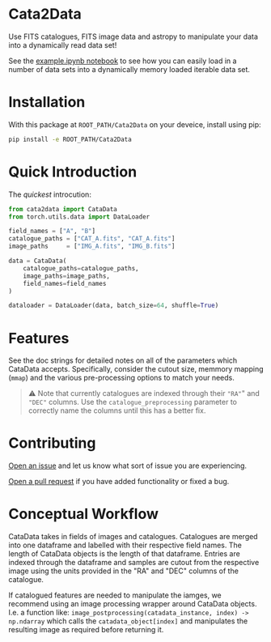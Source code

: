 # Cata2Data
Use FITS catalogues, FITS image data and astropy to manipulate your data into a dynamically read data set!

See the [example.ipynb notebook](https://github.com/mb010/Cata2Data/blob/main/example.ipynb) to see how you can easily load in a number of data sets into a dynamically memory loaded iterable data set.

# Installation
With this package at `ROOT_PATH/Cata2Data` on your deveice, install using pip:

```bash
pip install -e ROOT_PATH/Cata2Data
```

# Quick Introduction
The *quickest* introcution:
```python
from cata2data import CataData
from torch.utils.data import DataLoader

field_names = ["A", "B"]
catalogue_paths = ["CAT_A.fits", "CAT_A.fits"]
image_paths     = ["IMG_A.fits", "IMG_B.fits"]

data = CataData(
    catalogue_paths=catalogue_paths,
    image_paths=image_paths,
    field_names=field_names
)

dataloader = DataLoader(data, batch_size=64, shuffle=True)
```

# Features
See the doc strings for detailed notes on all of the parameters which CataData accepts. Specifically, consider the cutout size, memmory mapping (`mmap`) and the various pre-processing options to match your needs.

> :warning: Note that currently catalogues are indexed through their `"RA"`" and `"DEC"` columns. Use the `catalogue_preprocessing` parameter to correctly name the columns until this has a better fix.

# Contributing
[Open an issue](https://github.com/mb010/Cata2Data/issues) and let us know what sort of issue you are experiencing.

[Open a pull request](https://github.com/mb010/Cata2Data/pulls) if you have added functionality or fixed a bug.


# Conceptual Workflow
CataData takes in fields of images and catalogues. Catalogues are merged into one dataframe and labelled with their respective field names. The length of CataData objects is the length of that dataframe. Entries are indexed through the dataframe and samples are cutout from the respective image using the units provided in the "RA" and "DEC" columns of the catalogue.

If catalogued features are needed to manipulate the iamges, we recommend using an image processing wrapper around CataData objects. I.e. a function like: `image_postprocessing(catadata_instance, index) -> np.ndarray` which calls the `catadata_object[index]` and manipulates the resulting image as required before returning it.